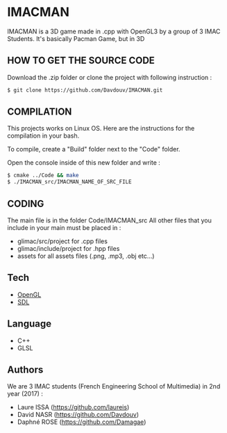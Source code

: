 # IMACMAN

IMACMAN is a 3D game made in .cpp with OpenGL3 by a group of 3 IMAC Students.
It's basically Pacman Game, but in 3D

## HOW TO GET THE SOURCE CODE

Download the .zip folder or clone the project with following instruction :

```sh
$ git clone https://github.com/Davdouv/IMACMAN.git
```

## COMPILATION

This projects works on Linux OS. Here are the instructions for the compilation in your bash.

To compile, create a "Build" folder next to the "Code" folder.

Open the console inside of this new folder and write :


```sh
$ cmake ../Code && make
$ ./IMACMAN_src/IMACMAN_NAME_OF_SRC_FILE
```


## CODING

The main file is in the folder Code/IMACMAN_src
All other files that you include in your main must be placed in :
- glimac/src/project for .cpp files
- glimac/include/project for .hpp files
- assets for all assets files (.png, .mp3, .obj etc...)


## Tech

* [OpenGL](https://www.opengl.org)
* [SDL](https://www.libsdl.org)

## Language

- C++
- GLSL


## Authors

We are 3 IMAC students (French Engineering School of Multimedia) in 2nd year (2017) :
- Laure ISSA (https://github.com/laureis)
- David NASR (https://github.com/Davdouv)
- Daphné ROSE (https://github.com/Damagae)

